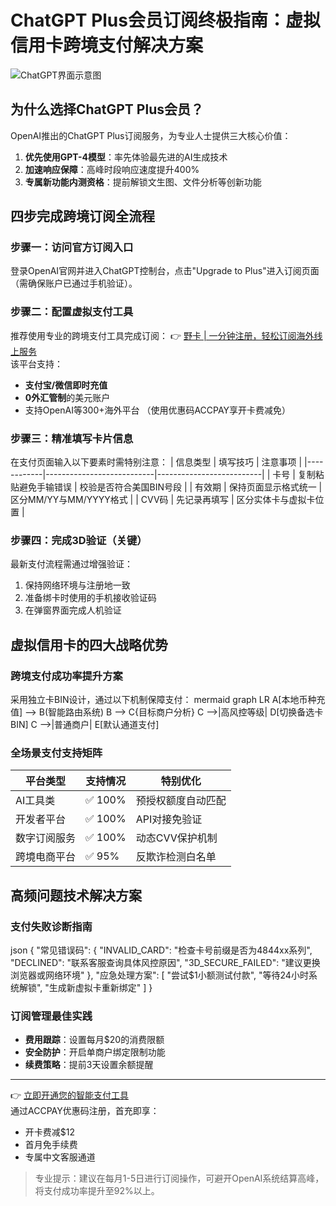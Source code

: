 # ChatGPT Plus会员订阅终极指南：虚拟信用卡跨境支付解决方案

![ChatGPT界面示意图](https://via.placeholder.com/800x400)

## 为什么选择ChatGPT Plus会员？
OpenAI推出的ChatGPT Plus订阅服务，为专业人士提供三大核心价值：
1. **优先使用GPT-4模型**：率先体验最先进的AI生成技术
2. **加速响应保障**：高峰时段响应速度提升400%
3. **专属新功能内测资格**：提前解锁文生图、文件分析等创新功能

## 四步完成跨境订阅全流程

### 步骤一：访问官方订阅入口
登录OpenAI官网并进入ChatGPT控制台，点击"Upgrade to Plus"进入订阅页面（需确保账户已通过手机验证）。

### 步骤二：配置虚拟支付工具
推荐使用专业的跨境支付工具完成订阅：
👉 [野卡 | 一分钟注册，轻松订阅海外线上服务](https://bbtdd.com/yeka)  
该平台支持：
- **支付宝/微信即时充值**
- **0外汇管制**的美元账户
- 支持OpenAI等300+海外平台
（使用优惠码ACCPAY享开卡费减免）

### 步骤三：精准填写卡片信息
在支付页面输入以下要素时需特别注意：
| 信息类型   | 填写技巧                  | 注意事项                 |
|------------|---------------------------|--------------------------|
| 卡号       | 复制粘贴避免手输错误      | 校验是否符合美国BIN号段 |
| 有效期     | 保持页面显示格式统一      | 区分MM/YY与MM/YYYY格式  |
| CVV码      | 先记录再填写              | 区分实体卡与虚拟卡位置  |

### 步骤四：完成3D验证（关键）
最新支付流程需通过增强验证：
1. 保持网络环境与注册地一致
2. 准备绑卡时使用的手机接收验证码
3. 在弹窗界面完成人机验证

## 虚拟信用卡的四大战略优势

### 跨境支付成功率提升方案
采用独立卡BIN设计，通过以下机制保障支付：
mermaid
graph LR
A[本地币种充值] --> B(智能路由系统)
B --> C{目标商户分析}
C -->|高风控等级| D[切换备选卡BIN]
C -->|普通商户| E[默认通道支付]


### 全场景支付支持矩阵
| 平台类型       | 支持情况  | 特别优化               |
|----------------|-----------|------------------------|
| AI工具类       | ✅ 100%    | 预授权额度自动匹配     |
| 开发者平台     | ✅ 100%    | API对接免验证          |
| 数字订阅服务   | ✅ 100%    | 动态CVV保护机制        |
| 跨境电商平台   | ✅ 95%     | 反欺诈检测白名单       |

## 高频问题技术解决方案

### 支付失败诊断指南
json
{
  "常见错误码": {
    "INVALID_CARD": "检查卡号前缀是否为4844xx系列",
    "DECLINED": "联系客服查询具体风控原因",
    "3D_SECURE_FAILED": "建议更换浏览器或网络环境"
  },
  "应急处理方案": [
    "尝试$1小额测试付款",
    "等待24小时系统解锁",
    "生成新虚拟卡重新绑定"
  ]
}


### 订阅管理最佳实践
- **费用跟踪**：设置每月$20的消费限额
- **安全防护**：开启单商户绑定限制功能
- **续费策略**：提前3天设置余额提醒

---

👉 [立即开通您的智能支付工具](https://bbtdd.com/yeka)  
通过ACCPAY优惠码注册，首充即享：
- 开卡费减$12
- 首月免手续费
- 专属中文客服通道

> 专业提示：建议在每月1-5日进行订阅操作，可避开OpenAI系统结算高峰，将支付成功率提升至92%以上。
